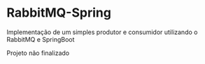 # RabbitMQ-Spring
Implementação de um simples produtor e consumidor utilizando o RabbitMQ e SpringBoot

Projeto não finalizado
